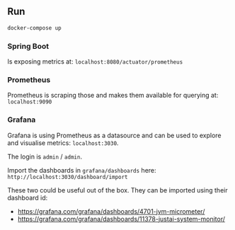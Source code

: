 ## Run

```sh
docker-compose up
```

### Spring Boot

Is exposing metrics at: `localhost:8080/actuator/prometheus`

### Prometheus

Prometheus is scraping those and makes them available for querying at: `localhost:9090`

### Grafana

Grafana is using Prometheus as a datasource and can be used to explore and visualise metrics: `localhost:3030`.

The login is `admin` / `admin`.

Import the dashboards in `grafana/dashboards` here: `http://localhost:3030/dashboard/import`

These two could be useful out of the box. They can be imported using their dashboard id:

- https://grafana.com/grafana/dashboards/4701-jvm-micrometer/
- https://grafana.com/grafana/dashboards/11378-justai-system-monitor/
